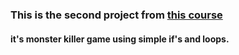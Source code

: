 ### This is the second project from [this course](https://www.udemy.com/course/javascript-the-complete-guide-2020-beginner-advanced)

#### it's monster killer game using simple if's and loops.